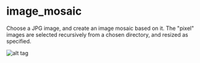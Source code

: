 # image_mosaic

Choose a JPG image, and create an image mosaic based on it. The "pixel" images are selected recursively from a chosen directory, and resized as specified.

![alt tag](https://github.com/joelhamilton5/image_mosaic/blob/master/src/EiffelTowerSample.jpg)
